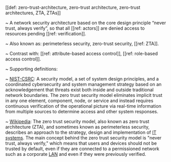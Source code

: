 [[def: zero-trust-architecture, zero-trust architecture, zero-trust architectures, ZTA, ZTAs]]

~ A network security architecture based on the core design principle “never trust, always verify”, so that all [[ref: actors]] are denied access to resources pending [[ref: verification]].

~ Also known as: perimeterless security, zero-trust security, [[ref: ZTA]].

~ Contrast with: [[ref: attribute-based access control]], [[ref: role-based access control]].

~ Supporting definitions:

~ [NIST-CSRC](https://csrc.nist.gov/glossary/term/zero_trust_architecture): A security model, a set of system design principles, and a coordinated cybersecurity and system management strategy based on an acknowledgement that threats exist both inside and outside traditional network boundaries. The zero trust security model eliminates implicit trust in any one element, component, node, or service and instead requires continuous verification of the operational picture via real-time information from multiple sources to determine access and other system responses.

~ [Wikipedia](https://en.wikipedia.org/wiki/Zero_trust_security_model): The zero trust security model, also known as zero trust architecture (ZTA), and sometimes known as perimeterless security, describes an approach to the strategy, design and implementation of [IT systems](https://en.wikipedia.org/wiki/IT_system). The main concept behind the zero trust security model is "never trust, always verify," which means that users and devices should not be trusted by default, even if they are connected to a permissioned network such as a corporate [LAN](https://en.wikipedia.org/wiki/Local_area_network) and even if they were previously verified.
